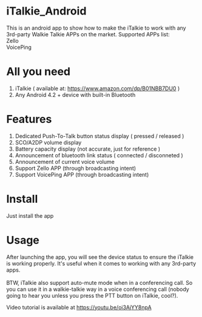 # iTalkie_Android
This is an android app to show how to make the iTalkie to work with any 3rd-party Walkie Talkie APPs on the market.
Supported APPs list:<br>
Zello<br>
VoicePing<br>

# All you need
1. iTalkie ( available at: https://www.amazon.com/dp/B01NBB7DU0 )
2. Any Android 4.2 + device with built-in Bluetooth

# Features
1. Dedicated Push-To-Talk button status display ( pressed / released )
2. SCO/A2DP volume display
3. Battery capacity display (not accurate, just for reference )
4. Announcement of bluetooth link status ( connected / disconneted )
5. Announcement of current voice volume 
6. Support Zello APP (through broadcasting intent)
7. Support VoicePing APP (through broadcasting intent)

# Install
Just install the app

# Usage
After launching the app, you will see the device status to ensure the iTalkie is working properly.
It's useful when it comes to working with any 3rd-party apps.
<br><br>BTW, iTalkie also support auto-mute mode when in a conferencing call. So you can use it in a walkie-talkie way in a voice conferencing call (nobody going to hear you unless you press the PTT button on iTalkie, cool?).

Video tutorial is available at https://youtu.be/oi3AjYY8npA

